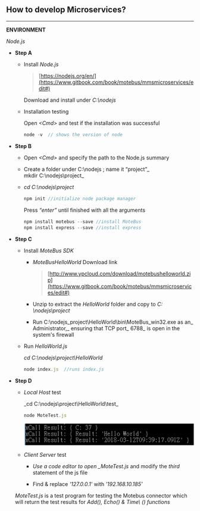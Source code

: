 ## How to develop Microservices?

---

**ENVIRONMENT**

_Node.js_

* **Step A**

  * Install _Node.js_

    > [https://nodejs.org/en/](https://www.gitbook.com/book/motebus/mmsmicroservices/edit#)

    Download and install under _C:\nodejs_

  * Installation testing

    Open _&lt;Cmd&gt;_ and test if the installation was successful

    ```js
    node -v  // shows the version of node
    ```


* **Step B**

  * Open _&lt;Cmd&gt;_ and specify the path to the Node.js summary

  * Create a folder under C:\nodejs ; name it “project”_  
    mkdir C:\nodejs\project_

  * _cd  C:\nodejs\project_

    ```js
    npm init //initialize node package manager
    ```

    Press _“enter”_ until finished with all the arguments

    ```js
    npm install motebus --save //install MoteBus
    npm install express --save //install express
    ```


* **Step C**

  * Install _MoteBus SDK_

    * _MoteBusHelloWorld_ Download link

      > [http://www.ypcloud.com/download/motebushelloworld.zip](https://www.gitbook.com/book/motebus/mmsmicroservices/edit#)

    * Unzip to extract the _HelloWorld_ folder and copy to _C: \nodejs\project_

    * Run C:\nodejs\_project\HelloWorld\bin\MoteBus\_win32.exe as an_ Administrator,_ ensuring that TCP port_ 6788_ is open in the    
      system's firewall

  * Run _HelloWorld.js_

    _cd C:\nodejs\project\HelloWorld_

    ```js
    node index.js  //runs index.js
    ```


* **Step D**

  * _Local Host_ test 
 
    _cd C:\nodejs\project\HelloWorld\test\_

    ```js
    node MoteTest.js
    ```
    
    ![](/assets/MMS_test_xCall_result.png)
       
 
  * _Client Server_ test

    * _Use a code editor to open \_MoteTest.js_ and modify the _third_ statement of the js file

    * Find & replace _'127.0.0.1'_ with _'192.168.10.185'_
   
 
   _MoteTest.js_ is a test program for testing the Motebus connector which will return the test results for _Add\(\), Echo\(\) & Time\     (\)_ _functions_



